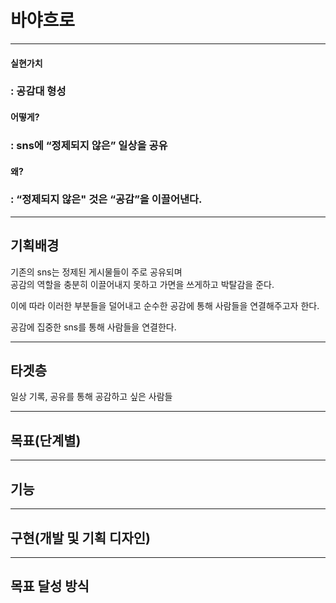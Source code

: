 # 바야흐로

---

#### 실현가치

### : 공감대 형성

#### 어떻게?

### : sns에 “정제되지 않은” 일상을 공유

#### 왜?

### : “정제되지 않은" 것은 “공감”을 이끌어낸다.

---

## 기획배경

기존의 sns는 정제된 게시물들이 주로 공유되며  
공감의 역할을 충분히 이끌어내지 못하고 가면을 쓰게하고 박탈감을 준다.

이에 따라 이러한 부분들을 덜어내고 순수한 공감에 통해 사람들을 연결해주고자 한다.

공감에 집중한 sns를 통해 사람들을 연결한다.

---

## 타겟층

일상 기록, 공유를 통해 공감하고 싶은 사람들

---

## 목표(단계별)

---

## 기능

---

## 구현(개발 및 기획 디자인)

---

## 목표 달성 방식
